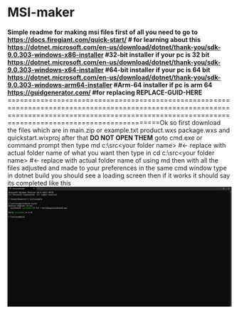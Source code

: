 # MSI-maker
**Simple readme for making msi files
first of all you need to go to
https://docs.firegiant.com/quick-start/ # for learning about this
https://dotnet.microsoft.com/en-us/download/dotnet/thank-you/sdk-9.0.303-windows-x86-installer #32-bit installer if your pc is 32 bit
https://dotnet.microsoft.com/en-us/download/dotnet/thank-you/sdk-9.0.303-windows-x64-installer #64-bit installer if your pc is 64 bit
https://dotnet.microsoft.com/en-us/download/dotnet/thank-you/sdk-9.0.303-windows-arm64-installer #Arm-64 installer if pc is arm 64
https://guidgenerator.com/ #for replacing REPLACE-GUID-HERE**
=======================================================================================================================================================================================================Ok so first download the files which are in main.zip or example.txt product.wxs package.wxs and quickstart.wixproj
after that **DO NOT OPEN THEM** goto cmd.exe or command prompt then type md c:\src\<your folder name> #<- replace with actual folder name of what you want
then type in cd c:\src\<your folder name> #<- replace with actual folder name of using md
then with all the files adjusted and made to your preferences in the same cmd window type in dotnet build
you should see a loading screen then if it works it should say its completed like this
![Completed_cmd_window](./assets/cmd.png)
